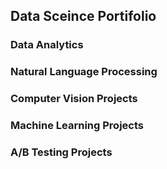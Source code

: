 ## Data Sceince Portifolio

### Data Analytics
### Natural Language Processing
### Computer Vision Projects
### Machine Learning Projects
### A/B Testing Projects
